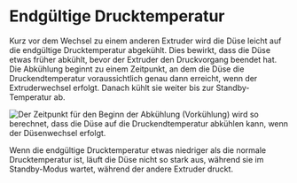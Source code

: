 Endgültige Drucktemperatur
====
Kurz vor dem Wechsel zu einem anderen Extruder wird die Düse leicht auf die endgültige Drucktemperatur abgekühlt. Dies bewirkt, dass die Düse etwas früher abkühlt, bevor der Extruder den Druckvorgang beendet hat. Die Abkühlung beginnt zu einem Zeitpunkt, an dem die Düse die Druckendtemperatur voraussichtlich genau dann erreicht, wenn der Extruderwechsel erfolgt. Danach kühlt sie weiter bis zur Standby-Temperatur ab.

![Der Zeitpunkt für den Beginn der Abkühlung (Vorkühlung) wird so berechnet, dass die Düse auf die Druckendtemperatur abkühlen kann, wenn der Düsenwechsel erfolgt.](../../../articles/images/temperature_regulation.svg)

Wenn die endgültige Drucktemperatur etwas niedriger als die normale Drucktemperatur ist, läuft die Düse nicht so stark aus, während sie im Standby-Modus wartet, während der andere Extruder druckt.